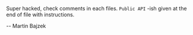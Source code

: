 Super hacked, check comments in each files.
``Public API`` -ish given at the end of file with instructions.

-- Martin Bajzek
